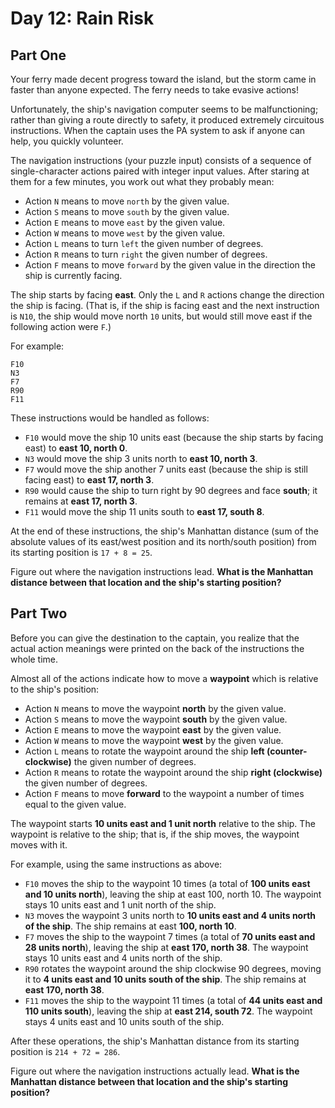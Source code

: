 # Day 12: Rain Risk

## Part One

Your ferry made decent progress toward the island, but the storm came in faster than anyone expected.
The ferry needs to take evasive actions!

Unfortunately, the ship's navigation computer seems to be malfunctioning; rather than giving a route directly to safety, it produced extremely circuitous instructions.
When the captain uses the PA system to ask if anyone can help, you quickly volunteer.

The navigation instructions (your puzzle input) consists of a sequence of single-character actions paired with integer input values.
After staring at them for a few minutes, you work out what they probably mean:

- Action `N` means to move `north` by the given value.
- Action `S` means to move `south` by the given value.
- Action `E` means to move `east` by the given value.
- Action `W` means to move `west` by the given value.
- Action `L` means to turn `left` the given number of degrees.
- Action `R` means to turn `right` the given number of degrees.
- Action `F` means to move `forward` by the given value in the direction the ship is currently facing.

The ship starts by facing **east**.
Only the `L` and `R` actions change the direction the ship is facing.
(That is, if the ship is facing east and the next instruction is `N10`, the ship would move north `10` units, but would still move east if the following action were `F`.)

For example:

```
F10
N3
F7
R90
F11
```

These instructions would be handled as follows:

- `F10` would move the ship 10 units east (because the ship starts by facing east) to **east 10, north 0**.
- `N3` would move the ship 3 units north to **east 10, north 3**.
- `F7` would move the ship another 7 units east (because the ship is still facing east) to **east 17, north 3**.
- `R90` would cause the ship to turn right by 90 degrees and face **south**; it remains at **east 17, north 3**.
- `F11` would move the ship 11 units south to **east 17, south 8**.

At the end of these instructions, the ship's Manhattan distance (sum of the absolute values of its east/west position and its north/south position) from its starting position is `17 + 8 = 25`.

Figure out where the navigation instructions lead.
**What is the Manhattan distance between that location and the ship's starting position?**

## Part Two

Before you can give the destination to the captain, you realize that the actual action meanings were printed on the back of the instructions the whole time.

Almost all of the actions indicate how to move a **waypoint** which is relative to the ship's position:

- Action `N` means to move the waypoint **north** by the given value.
- Action `S` means to move the waypoint **south** by the given value.
- Action `E` means to move the waypoint **east** by the given value.
- Action `W` means to move the waypoint **west** by the given value.
- Action `L` means to rotate the waypoint around the ship **left (counter-clockwise)** the given number of degrees.
- Action `R` means to rotate the waypoint around the ship **right (clockwise)** the given number of degrees.
- Action `F` means to move **forward** to the waypoint a number of times equal to the given value.

The waypoint starts **10 units east and 1 unit north** relative to the ship.
The waypoint is relative to the ship; that is, if the ship moves, the waypoint moves with it.

For example, using the same instructions as above:

- `F10` moves the ship to the waypoint 10 times (a total of **100 units east and 10 units north**), leaving the ship at east 100, north 10.
The waypoint stays 10 units east and 1 unit north of the ship.
- `N3` moves the waypoint 3 units north to **10 units east and 4 units north of the ship**.
The ship remains at east **100, north 10**.
- `F7` moves the ship to the waypoint 7 times (a total of **70 units east and 28 units north**), leaving the ship at **east 170, north 38**.
The waypoint stays 10 units east and 4 units north of the ship.
- `R90` rotates the waypoint around the ship clockwise 90 degrees, moving it to **4 units east and 10 units south of the ship**.
The ship remains at **east 170, north 38**.
- `F11` moves the ship to the waypoint 11 times (a total of **44 units east and 110 units south**), leaving the ship at **east 214, south 72**.
The waypoint stays 4 units east and 10 units south of the ship.

After these operations, the ship's Manhattan distance from its starting position is `214 + 72 = 286`.

Figure out where the navigation instructions actually lead.
**What is the Manhattan distance between that location and the ship's starting position?**

